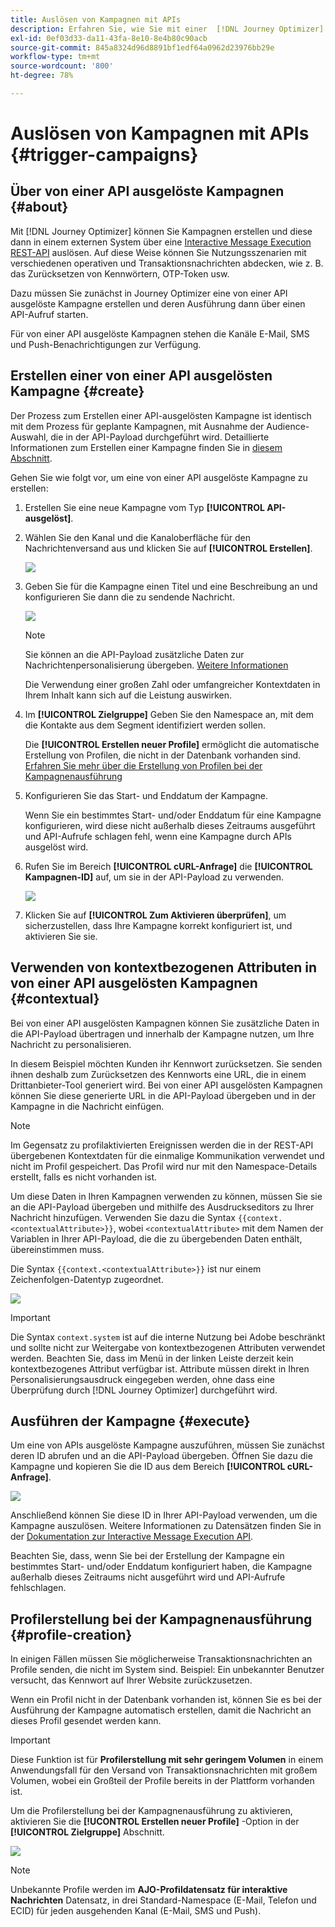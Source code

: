 ```yaml
---
title: Auslösen von Kampagnen mit APIs
description: Erfahren Sie, wie Sie mit einer  [!DNL Journey Optimizer] API Kampagnen auslösen können.
exl-id: 0ef03d33-da11-43fa-8e10-8e4b80c90acb
source-git-commit: 845a8324d96d8891bf1edf64a0962d23976bb29e
workflow-type: tm+mt
source-wordcount: '800'
ht-degree: 78%

---
```


# Auslösen von Kampagnen mit APIs {#trigger-campaigns}

## Über von einer API ausgelöste Kampagnen {#about}

Mit [!DNL Journey Optimizer] können Sie Kampagnen erstellen und diese dann in einem externen System über eine [Interactive Message Execution REST-API](https://developer.adobe.com/journey-optimizer-apis/references/messaging/#tag/execution) auslösen. Auf diese Weise können Sie Nutzungsszenarien mit verschiedenen operativen und Transaktionsnachrichten abdecken, wie z. B. das Zurücksetzen von Kennwörtern, OTP-Token usw.

Dazu müssen Sie zunächst in Journey Optimizer eine von einer API ausgelöste Kampagne erstellen und deren Ausführung dann über einen API-Aufruf starten.

Für von einer API ausgelöste Kampagnen stehen die Kanäle E-Mail, SMS und Push-Benachrichtigungen zur Verfügung.

## Erstellen einer von einer API ausgelösten Kampagne {#create}

Der Prozess zum Erstellen einer API-ausgelösten Kampagne ist identisch mit dem Prozess für geplante Kampagnen, mit Ausnahme der Audience-Auswahl, die in der API-Payload durchgeführt wird. Detaillierte Informationen zum Erstellen einer Kampagne finden Sie in [diesem Abschnitt](create-campaign.md).

Gehen Sie wie folgt vor, um eine von einer API ausgelöste Kampagne zu erstellen:

1. Erstellen Sie eine neue Kampagne vom Typ **[!UICONTROL API-ausgelöst]**.

1. Wählen Sie den Kanal und die Kanaloberfläche für den Nachrichtenversand aus und klicken Sie auf **[!UICONTROL Erstellen]**.

   ![](assets/api-triggered-type.png)

1. Geben Sie für die Kampagne einen Titel und eine Beschreibung an und konfigurieren Sie dann die zu sendende Nachricht.

   ![](assets/api-triggered-properties.png)

   >[!NOTE]
   >
   >Sie können an die API-Payload zusätzliche Daten zur Nachrichtenpersonalisierung übergeben. [Weitere Informationen](#contextual)
   >
   >Die Verwendung einer großen Zahl oder umfangreicher Kontextdaten in Ihrem Inhalt kann sich auf die Leistung auswirken.

1. Im **[!UICONTROL Zielgruppe]** Geben Sie den Namespace an, mit dem die Kontakte aus dem Segment identifiziert werden sollen.

   Die **[!UICONTROL Erstellen neuer Profile]** ermöglicht die automatische Erstellung von Profilen, die nicht in der Datenbank vorhanden sind. [Erfahren Sie mehr über die Erstellung von Profilen bei der Kampagnenausführung](#profile-creation)

1. Konfigurieren Sie das Start- und Enddatum der Kampagne.

   Wenn Sie ein bestimmtes Start- und/oder Enddatum für eine Kampagne konfigurieren, wird diese nicht außerhalb dieses Zeitraums ausgeführt und API-Aufrufe schlagen fehl, wenn eine Kampagne durch APIs ausgelöst wird.

1. Rufen Sie im Bereich **[!UICONTROL cURL-Anfrage]** die **[!UICONTROL Kampagnen-ID]** auf, um sie in der API-Payload zu verwenden.

   ![](assets/api-triggered-curl.png)

1. Klicken Sie auf **[!UICONTROL Zum Aktivieren überprüfen]**, um sicherzustellen, dass Ihre Kampagne korrekt konfiguriert ist, und aktivieren Sie sie.

## Verwenden von kontextbezogenen Attributen in von einer API ausgelösten Kampagnen {#contextual}

Bei von einer API ausgelösten Kampagnen können Sie zusätzliche Daten in die API-Payload übertragen und innerhalb der Kampagne nutzen, um Ihre Nachricht zu personalisieren.

In diesem Beispiel möchten Kunden ihr Kennwort zurücksetzen. Sie senden ihnen deshalb zum Zurücksetzen des Kennworts eine URL, die in einem Drittanbieter-Tool generiert wird. Bei von einer API ausgelösten Kampagnen können Sie diese generierte URL in die API-Payload übergeben und in der Kampagne in die Nachricht einfügen.

>[!NOTE]
>
>Im Gegensatz zu profilaktivierten Ereignissen werden die in der REST-API übergebenen Kontextdaten für die einmalige Kommunikation verwendet und nicht im Profil gespeichert. Das Profil wird nur mit den Namespace-Details erstellt, falls es nicht vorhanden ist.

Um diese Daten in Ihren Kampagnen verwenden zu können, müssen Sie sie an die API-Payload übergeben und mithilfe des Ausdruckseditors zu Ihrer Nachricht hinzufügen. Verwenden Sie dazu die Syntax `{{context.<contextualAttribute>}}`, wobei `<contextualAttribute>` mit dem Namen der Variablen in Ihrer API-Payload, die die zu übergebenden Daten enthält, übereinstimmen muss.

Die Syntax `{{context.<contextualAttribute>}}` ist nur einem Zeichenfolgen-Datentyp zugeordnet.

![](assets/api-triggered-context.png)

>[!IMPORTANT]
>
>Die Syntax `context.system` ist auf die interne Nutzung bei Adobe beschränkt und sollte nicht zur Weitergabe von kontextbezogenen Attributen verwendet werden.
Beachten Sie, dass im Menü in der linken Leiste derzeit kein kontextbezogenes Attribut verfügbar ist. Attribute müssen direkt in Ihren Personalisierungsausdruck eingegeben werden, ohne dass eine Überprüfung durch [!DNL Journey Optimizer] durchgeführt wird.

## Ausführen der Kampagne {#execute}

Um eine von APIs ausgelöste Kampagne auszuführen, müssen Sie zunächst deren ID abrufen und an die API-Payload übergeben. Öffnen Sie dazu die Kampagne und kopieren Sie die ID aus dem Bereich **[!UICONTROL cURL-Anfrage]**.

![](assets/api-triggered-id.png)

Anschließend können Sie diese ID in Ihrer API-Payload verwenden, um die Kampagne auszulösen. Weitere Informationen zu Datensätzen finden Sie in der [Dokumentation zur Interactive Message Execution API](https://developer.adobe.com/journey-optimizer-apis/references/messaging/#tag/execution).

Beachten Sie, dass, wenn Sie bei der Erstellung der Kampagne ein bestimmtes Start- und/oder Enddatum konfiguriert haben, die Kampagne außerhalb dieses Zeitraums nicht ausgeführt wird und API-Aufrufe fehlschlagen.

## Profilerstellung bei der Kampagnenausführung {#profile-creation}

In einigen Fällen müssen Sie möglicherweise Transaktionsnachrichten an Profile senden, die nicht im System sind. Beispiel: Ein unbekannter Benutzer versucht, das Kennwort auf Ihrer Website zurückzusetzen.

Wenn ein Profil nicht in der Datenbank vorhanden ist, können Sie es bei der Ausführung der Kampagne automatisch erstellen, damit die Nachricht an dieses Profil gesendet werden kann.

>[!IMPORTANT]
>
>Diese Funktion ist für **Profilerstellung mit sehr geringem Volumen** in einem Anwendungsfall für den Versand von Transaktionsnachrichten mit großem Volumen, wobei ein Großteil der Profile bereits in der Plattform vorhanden ist.

Um die Profilerstellung bei der Kampagnenausführung zu aktivieren, aktivieren Sie die **[!UCONTROL Erstellen neuer Profile]** -Option in der **[!UICONTROL Zielgruppe]** Abschnitt.

![](assets/api-triggered-create-profile.png)

>[!NOTE]
>
>Unbekannte Profile werden im **AJO-Profildatensatz für interaktive Nachrichten** Datensatz, in drei Standard-Namespace (E-Mail, Telefon und ECID) für jeden ausgehenden Kanal (E-Mail, SMS und Push).
